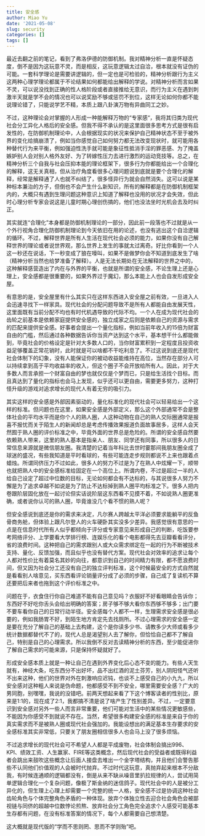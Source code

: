 ```yaml
---
title: 安全感
author: Miao Yu
date: '2021-05-08'
slug: security
categories: []
tags: []
---
```


最近去翻之前的笔记，看到了弗洛伊德的防御机制。我对精神分析一直是怀疑态度，倒不是因为这玩意不灵，而是相反，这玩意逻辑太过自洽，根本就没有证伪的可能。一套科学理论是需要讲逻辑的，但一定也是可检验的，精神分析跟行为主义这两种心理学理论都属于不论结果如何都能给出解释的学说。对精神分析而言如果不灵，可以说没找到正确的性人格阶段或者直接推给无意识，而行为主义在遇到刺激半天就是学不会的情况也可以说奖励不够或惩罚不到位，这样无论如何你都不能说理论错了，只能说学艺不精，本质上跟八卦演万物有异曲同工之妙。

不过，这种理论会对掌握的人形成一种能解释万物的“专家感“，我将其归类为现代社会分工异化人格后的安全感。但我不得不承认的是这里面很多思考方式是很有启发性的，在防御机制理论中，人会根据现实的状况来保护自己精神状态不至于被外界的变化给搞崩溃了，例如当你感觉自己如何努力都无法改变现状时，就可能用各种替代行为来平衡，例如强迫性洗手就可能是象征性抵消手淫的罪恶感、为了掩盖嫉妒别人会对别人格外友好、为了转嫁性压力去进行激烈的运动竞技等。总之，在精神分析三个自我与社会压抑本能的理论框架下，很多行为你都能给出一个合理化的解释，这无关真相，但从治疗角度看很多心理问题说到底就是要个合理化的解释，经常是解释通了人也就不纠结了，很多怪异行为就会自然消失。这可以说是某种标本兼治的方子，但倒也不会产生什么新知识，所有的解释都是在防御机制框架内的，大概只有遇到生理问题这种意识上知道了解释也没用的状况才会失效，但此时心理分析专家会说这是儿童时期心理创伤搞的，他们也没法坐时光机会去及时纠正。

其实就连“合理化”本身都是防御机制理论的一部分，因此前一段落也不过就是从一个外行视角合理化防御机制理论到今天依旧在用的论述，也没有逃出这个自洽逻辑的循环。不过，解释世界是所有人生活在现代社会必须的能力，如果你没有自己解释世界的理论或者说世界观，那么世界上发生的事就太过离奇。好比你看到一个人这一秒还在说话，下一秒变成了狼在嚎叫，如果不是做梦你会不知道到底发生了啥（精神分析当然也给梦准备了解释）。人是无法长期处在无法解释的世界之中的，这种解释感营造出了内在与外界的平衡，也就是所谓的安全感，不论生理上还是心理上，安全感都是很重要的，如果外界过于魔幻，那么本能上人也会自发形成安全屋。

有意思的是，安全屋里有什么其实只在这样东西进入安全屋之前有效，一旦进入人会迅速寻找下一样家具。现代社会的分配问题导致不是所有人都能自由发展天性，这里面既有当前分配不均也有时代机遇导致的代际不均。一个人在成为现代社会的齿轮之前基本是依赖家庭提供安全感的，独立成家之后则是依赖自己的资源与需求的匹配来提供安全感。好事者会提出一个量化指标，例如当前年收入的15倍为财富自由的门槛，然后通过各种数据告诉你当资产达到这个水平，基本想干什么都能做到，毕竟社会的价格设定是针对大多数人口的，当你财富累积到一定程度且投资收益足够覆盖正常花销时，此时就是可以啥都不干吃利息了。不过这说到底还是现代社会体制下的幻象，没有人能保证你的被动收益能维持在高位，当然存在部分人可以持续拿到高于平均收益率的收入，但这个圈子不会开放给所有人。因此，对于大多数人而言承担一个财富自由的梦也就仅仅是个梦而已，只是给生活找个目标。而且真达到了量化的指标也会马上发现，似乎还可以更自由，需要更多努力，这种打怪升级的游戏对追求增长的现代人有着无穷的吸引力。

其实这样的安全感是外部因素驱动的，量化标准化的现代社会可以轻易给出一个这样的标准。但问题也在这里，如果安全感是外部定义，那么这个外部通常不会是整体社会的平均水平而是你个人的熟人圈，人这种动物在自己的熟人交际圈通常是报喜不报忧而关于陌生人的新闻却总是考虑传播效果报道负面故事居多，这样人会天然囿于熟人圈的评价标准之中，毕竟外面的世界总是危险的。所谓的安全感自然要依赖熟人带来，这里的熟人基本是指亲人、朋友、同学还有同事，所以很多人的日常信息来源就是微信朋友圈。我清楚的记着当年科比去世时霎那间我朋友圈全成了球迷的盛况，有些我知道是平时看球的，有些可能连走步规则都说不上来也跟着点蜡烛。所谓同侪压力不过如此，很多人的努力不过是为了在熟人中炫耀一下，顺带也就把熟人中的安全感标准给固定在一个高位上。所谓内卷，不过是超过一半的人给自己设定了超过中位数的目标，无论如何都会有不达标的，与其说很多人努力不懈是为了追求卓越不如说是为了防止不达标掉到熟人圈平均标准之下。很多人把内卷跟阶层固化放在一起讨论但实话说阶层这东西看不见摸不着，不如说熟人圈更准确，或者说你认可的熟人圈，毕竟谁没几个看不惯的熟人呢？

但安全感说到底还是你的需求来决定，凡尔赛人跨越太平洋必须要求能躺平的反鱼骨商务舱，但体验上跟凡尔登人的火车硬卧其实没多少差异。我感觉很有意思的一点是在信息时代所有人似乎都倾向于评分或专家意见来形成自己的判断，吃饭要参考网络评分、上学要看大学排行榜、连娱乐化的看个电影都得先去豆瓣看看评分，省的浪费时间。这种把自己的需求跟别人或大众需求绑定在一起的行为不断被技术支持、量化、反馈加强，而且似乎也没有替代方案。现代社会对效率的追求让每个人都对性价比有着莫名其妙的向往，都意识到自己的时间精力有限，都不愿浪费时间，但又因为社会分工还没有自己的独立评判标准，这个时候最安全的方式自然就是看看别人啥意见，买东西看评论销量评分成了必须的步骤，自己成了复读机不算还要把后来者也拖到这个评价标准之中。

问题在于，衣食住行你自己难道不能有自己意见吗？衣服好不好看眼睛会告诉你；东西好不好吃你舌头会给出明确的答案；房子够不够大看你东西够不够多；出门要不要车看你自己的日常行动半径。安全感每个人都不一样，生理需求安全感是很必要的，例如我肠胃不好，到陌生地方肯定先去找厕所。不过心理需求的安全感一定是要在充分了解自己的基础上去构建，这个是你读多少书、请教多少大师或看多少统计数据都替代不了的，现代人总是渴望别人去了解你，但恰恰自己都不了解自己，特别是自己的心理需求。所以我倒不反对去读精神分析的东西，至少能促进你了解自己需求的可能来源，只是保持怀疑就好了。

形成安全感本质上就是一种让自己在遇到外界变化后心态不变的能力。有些人天生就有，神经大条，吃东西分不出好坏，品不出红酒的泥土芬芳，别人阴阳怪气还听不出来这种，他们的世界对外在刺激响应迟钝，也谈不上感受自己的小九九，所以安全感对这种粗人来说是伪命题，他都感受不到不安全，哪里需要安全感？广大的男同胞，别嘿嘿，我说的没错吧。前两天想起来看了下这个博客读者的性别比，原来是1:1的，现在成了2:1，我都搞不清是说了啥产生了性别差异。不过，一定要意识到安全感对另外一些人而言非常重要，他们可能对生活中的某些情况更敏感些，不能因为你感受不到就说不存在。当然，希望很多构建安全感的标准是来自于你的真实需求而不是被熟人圈或现代社会强加的。我能设想出的满足基本生存要求的安全感标准其实非常低，只要关了朋友圈相信很多人也会马上没了很多烦恼。

不过追求增长的现代社会可不希望人人都是平成废物，社会体制会搞出996、KPI、绩效工资、人生赢家、FIRE等这类概念，然后现代社会的受益者或既得利益者会跳出来鼓吹这些概念让后面人接盘去堆出一个金字塔结构，并且他们会警告那些不认同他们价值观的人会被时代抛弃。不过时代这玩意，真抛弃起来根本不分敌我，有时候连通顺的逻辑都没有，倒是从来不缺从噪音里扒拉规律的人，尝试用简单逻辑合理化一个复杂问题，像极了斯金纳的迷信鸽子。现代社会中的人是被分工异化的，但生理上心理上却需要一个完整的统一人格，安全感不过是协调这种社会齿轮角色与个体完整角色矛盾的一种体现。放弃个体独立性去迎合社会角色会被鄙视链与同侪的超越中位数悖论煎熬、放弃社会分工角色完全追求个人感受可能基本生存都有问题，在没有标准答案的情况下，每个人都需要自己想清楚。

这大概就是现代版的“学而不思则罔、思而不学则殆”吧。
